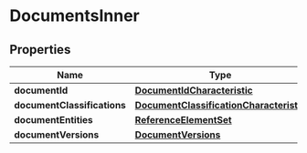 
# DocumentsInner

## Properties
Name | Type | Description | Notes
------------ | ------------- | ------------- | -------------
**documentId** | [**DocumentIdCharacteristic**](DocumentIdCharacteristic.md) |  |  [optional]
**documentClassifications** | [**DocumentClassificationCharacteristic**](DocumentClassificationCharacteristic.md) |  |  [optional]
**documentEntities** | [**ReferenceElementSet**](ReferenceElementSet.md) |  |  [optional]
**documentVersions** | [**DocumentVersions**](DocumentVersions.md) |  |  [optional]




